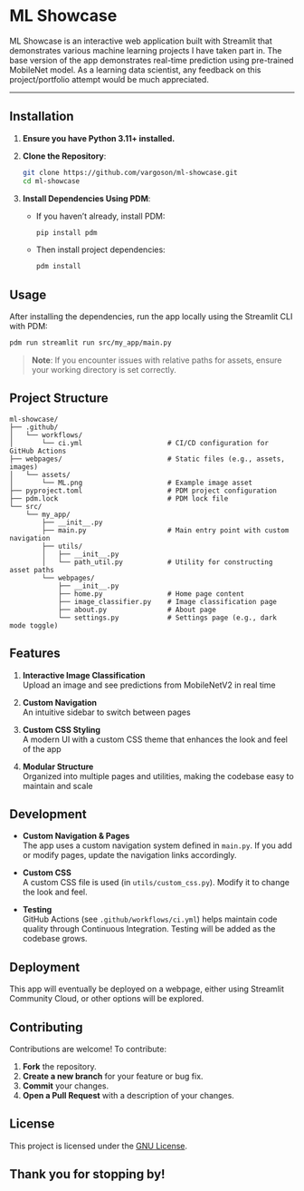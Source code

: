 # ML Showcase

ML Showcase is an interactive web application built with Streamlit that demonstrates various machine learning projects I have taken part in. The base version of the app demonstrates real-time prediction using pre-trained MobileNet model. As a learning data scientist, any feedback on this project/portfolio attempt would be much appreciated.

---

## Installation

1. **Ensure you have Python 3.11+ installed.**

2. **Clone the Repository**:
   ```bash
   git clone https://github.com/vargoson/ml-showcase.git
   cd ml-showcase
   ```

3. **Install Dependencies Using PDM**:
   - If you haven’t already, install PDM:
     ```bash
     pip install pdm
     ```
   - Then install project dependencies:
     ```bash
     pdm install
     ```

## Usage

After installing the dependencies, run the app locally using the Streamlit CLI with PDM:

```bash
pdm run streamlit run src/my_app/main.py
```

> **Note**: If you encounter issues with relative paths for assets, ensure your working directory is set correctly.


## Project Structure

```plaintext
ml-showcase/
├── .github/
│   └── workflows/
│       └── ci.yml                     # CI/CD configuration for GitHub Actions
├── webpages/                          # Static files (e.g., assets, images)
│   └── assets/
│       └── ML.png                     # Example image asset
├── pyproject.toml                     # PDM project configuration
├── pdm.lock                           # PDM lock file
└── src/
    └── my_app/
        ├── __init__.py
        ├── main.py                    # Main entry point with custom navigation
        ├── utils/
        │   ├── __init__.py
        │   └── path_util.py           # Utility for constructing asset paths
        └── webpages/
            ├── __init__.py
            ├── home.py                # Home page content
            ├── image_classifier.py    # Image classification page
            ├── about.py               # About page
            └── settings.py            # Settings page (e.g., dark mode toggle)

```

## Features

1. **Interactive Image Classification**  
   Upload an image and see predictions from MobileNetV2 in real time

2. **Custom Navigation**  
   An intuitive sidebar to switch between pages

3. **Custom CSS Styling**  
   A modern UI with a custom CSS theme that enhances the look and feel of the app

4. **Modular Structure**  
   Organized into multiple pages and utilities, making the codebase easy to maintain and scale


## Development

- **Custom Navigation & Pages**  
  The app uses a custom navigation system defined in `main.py`. If you add or modify pages, update the navigation links accordingly.

- **Custom CSS**  
  A custom CSS file is used (in `utils/custom_css.py`). Modify it to change the look and feel.

- **Testing**  
  GitHub Actions (see `.github/workflows/ci.yml`) helps maintain code quality through Continuous Integration. Testing will be added as the codebase grows.



## Deployment

This app will eventually be deployed on a webpage, either using Streamlit Community Cloud, or other options will be explored.


## Contributing

Contributions are welcome! To contribute:

1. **Fork** the repository.
2. **Create a new branch** for your feature or bug fix.
3. **Commit** your changes.
4. **Open a Pull Request** with a description of your changes.


## License

This project is licensed under the [GNU License](LICENSE).

## Thank you for stopping by! 


